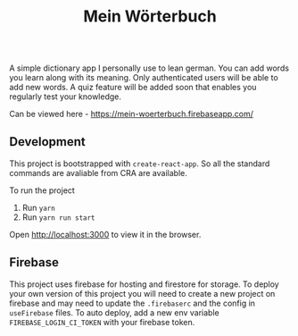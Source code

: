 <div align="center">
  <h1>Mein Wörterbuch</h1>
</div>
<br />
<br />

A simple dictionary app I personally use to lean german. You can add words you learn along with its meaning. Only authenticated users will be able to add new words. A quiz feature will be added soon that enables you regularly test your knowledge.

Can be viewed here - https://mein-woerterbuch.firebaseapp.com/

## Development

This project is bootstrapped with `create-react-app`. So all the standard commands are avaliable from CRA are available.

To run the project

1. Run `yarn`
2. Run `yarn run start`

Open [http://localhost:3000](http://localhost:3000) to view it in the browser.

## Firebase

This project uses firebase for hosting and firestore for storage. To deploy your own version of this project you will need to create a new project on firebase and may need to update the `.firebaserc` and the config in `useFirebase` files. To auto deploy, add a new env variable `FIREBASE_LOGIN_CI_TOKEN` with your firebase token.
